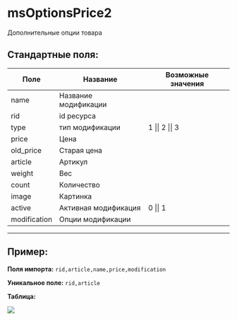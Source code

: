# msOptionsPrice2

Дополнительные опции товара

## Стандартные поля:

| Поле         | Название             | Возможные значения |
| ------------ | -------------------- | ------------------ |
| name         | Название модификации |                    |
| rid          | id ресурса           |                    |
| type         | тип модификации      | 1 \|\| 2 \|\| 3    |
| price        | Цена                 |                    |
| old_price    | Старая цена          |                    |
| article      | Артикул              |                    |
| weight       | Вес                  |                    |
| count        | Количество           |                    |
| image        | Картинка             |                    |
| active       | Активная модификация | 0 \|\| 1           |
| modification | Опции модификации    |                    |

---

## Пример:

**Поля импорта:** `rid,article,name,price,modification`

**Уникальное поле:** `rid,article`

**Таблица:**

![](https://file.modx.pro/files/0/5/a/05a0e708fd2ff5baa6b40ba49b209362.jpg)
